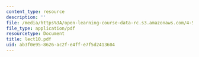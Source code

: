 ```yaml
---
content_type: resource
description: ''
file: /media/https%3A/open-learning-course-data-rc.s3.amazonaws.com/4-580-inquiry-into-computation-and-design-fall-2006/ab3f0e958626ac2fe4ffe7f5d2413604_lect10.pdf
file_type: application/pdf
resourcetype: Document
title: lect10.pdf
uid: ab3f0e95-8626-ac2f-e4ff-e7f5d2413604
---
```

